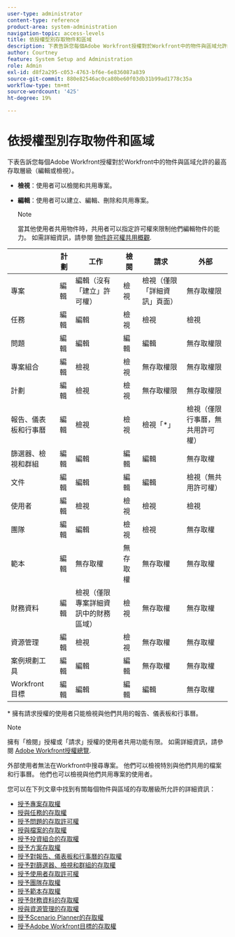 ```yaml
---
user-type: administrator
content-type: reference
product-area: system-administration
navigation-topic: access-levels
title: 依授權型別存取物件和區域
description: 下表告訴您每個Adobe Workfront授權對於Workfront中的物件與區域允許的最高存取層級（編輯或檢視）。
author: Courtney
feature: System Setup and Administration
role: Admin
exl-id: d8f2a295-c053-4763-bf6e-6e836087a839
source-git-commit: 880e82546ac0ca80be60f03db31b99ad1778c35a
workflow-type: tm+mt
source-wordcount: '425'
ht-degree: 19%

---
```


# 依授權型別存取物件和區域

下表告訴您每個Adobe Workfront授權對於Workfront中的物件與區域允許的最高存取層級（編輯或檢視）。

* **檢視**：使用者可以檢閱和共用專案。
* **編輯**：使用者可以建立、編輯、刪除和共用專案。

  >[!NOTE]
  >
  >當其他使用者共用物件時，共用者可以指定許可權來限制他們編輯物件的能力。 如需詳細資訊，請參閱 [物件許可權共用概觀](../../../workfront-basics/grant-and-request-access-to-objects/sharing-permissions-on-objects-overview.md).

|   | 計劃 | 工作 | 檢閱 | 請求 | 外部 |
|---|---|---|---|---|---|
| 專案 | 編輯 | 編輯（沒有「建立」許可權） | 檢視 | 檢視（僅限「詳細資訊」頁面） | 無存取權限 |
| 任務 | 編輯 | 編輯 | 檢視 | 檢視 | 檢視 |
| 問題 | 編輯 | 編輯 | 編輯 | 編輯 | 無存取權限 |
| 專案組合 | 編輯 | 檢視 | 檢視 | 無存取權限 | 無存取權限 |
| 計劃 | 編輯 | 檢視 | 檢視 | 無存取權限 | 無存取權限 |
| 報告、儀表板和行事曆 | 編輯 | 檢視 | 檢視 | 檢視「&#42;」 | 檢視（僅限行事曆，無共用許可權） |
| 篩選器、檢視和群組 | 編輯 | 編輯 | 編輯 | 編輯 | 無存取權 |
| 文件 | 編輯 | 編輯 | 編輯 | 編輯 | 檢視（無共用許可權） |
| 使用者 | 編輯 | 檢視 | 檢視 | 檢視 | 檢視 |
| 團隊 | 編輯 | 編輯 | 檢視 | 檢視 | 無存取權 |
| 範本 | 編輯 | 無存取權 | 無存取權 | 無存取權 | 無存取權 |
| 財務資料 | 編輯 | 檢視（僅限專案詳細資訊中的財務區域） | 檢視 | 無存取權 | 無存取權 |
| 資源管理 | 編輯 | 檢視 | 檢視 | 無存取權 | 無存取權 |
| 案例規劃工具 | 編輯 | 編輯 | 編輯 | 無存取權 | 無存取權 |
| Workfront 目標 | 編輯 | 編輯 | 編輯 | 編輯 | 無存取權 |

&#42; 擁有請求授權的使用者只能檢視與他們共用的報告、儀表板和行事曆。

>[!NOTE]
>
>擁有「檢閱」授權或「請求」授權的使用者共用功能有限。 如需詳細資訊，請參閱 [Adobe Workfront授權總覽](../../../administration-and-setup/add-users/access-levels-and-object-permissions/wf-licenses.md).
>
>外部使用者無法在Workfront中搜尋專案。 他們可以檢視特別與他們共用的檔案和行事曆。 他們也可以檢視與他們共用專案的使用者。

您可以在下列文章中找到有關每個物件與區域的存取層級所允許的詳細資訊：

* [授予專案存取權](../../../administration-and-setup/add-users/configure-and-grant-access/grant-access-projects.md)
* [授與任務的存取權](../../../administration-and-setup/add-users/configure-and-grant-access/grant-access-tasks.md)
* [授予問題的存取許可權](../../../administration-and-setup/add-users/configure-and-grant-access/grant-access-issues.md)
* [授與檔案的存取權](../../../administration-and-setup/add-users/configure-and-grant-access/grant-access-documents.md)
* [授予投資組合的存取權](../../../administration-and-setup/add-users/configure-and-grant-access/grant-access-portfolios.md)
* [授予方案存取權](../../../administration-and-setup/add-users/configure-and-grant-access/grant-access-programs.md)
* [授予對報告、儀表板和行事曆的存取權](../../../administration-and-setup/add-users/configure-and-grant-access/grant-access-reports-dashboards-calendars.md)
* [授予對篩選器、檢視和群組的存取權](../../../administration-and-setup/add-users/configure-and-grant-access/grant-access-fvg.md)
* [授予使用者存取許可權](../../../administration-and-setup/add-users/configure-and-grant-access/grant-access-other-users.md)
* [授予團隊存取權](../../../administration-and-setup/add-users/configure-and-grant-access/grant-access-teams.md)
* [授予範本存取權](../../../administration-and-setup/add-users/configure-and-grant-access/grant-access-templates.md)
* [授予財務資料的存取權](../../../administration-and-setup/add-users/configure-and-grant-access/grant-access-financial.md)
* [授與資源管理的存取權](../../../administration-and-setup/add-users/configure-and-grant-access/grant-access-resource-management.md)
* [授予Scenario Planner的存取權](../../../administration-and-setup/add-users/configure-and-grant-access/grant-access-sp.md)
* [授予Adobe Workfront目標的存取權](../../../administration-and-setup/add-users/configure-and-grant-access/grant-access-goals.md)
